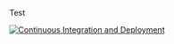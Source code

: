 Test

[![Continuous Integration and Deployment](https://github.com/Amorganskate/test-ci-cd/actions/workflows/master_testfirstazuretest.yml/badge.svg)](https://github.com/Amorganskate/test-ci-cd/actions/workflows/master_testfirstazuretest.yml)
